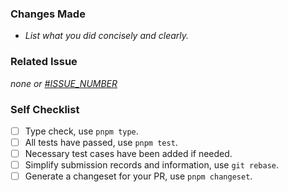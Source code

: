 ### Changes Made
- *List what you did concisely and clearly.*

### Related Issue
*none or [#ISSUE_NUMBER](https://github.com/Kythuen/ephemeras/issues/ISSUE_NUMBER)*

### Self Checklist
- [ ] Type check, use `pnpm type`.
- [ ] All tests have passed, use `pnpm test`.
- [ ] Necessary test cases have been added if needed.
- [ ] Simplify submission records and information, use `git rebase`.
- [ ] Generate a changeset for your PR, use `pnpm changeset`.